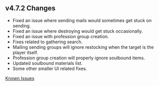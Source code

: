 ## v4.7.2 Changes

* Fixed an issue where sending mails would sometimes get stuck on sending.
* Fixed an issue where destroying would get stuck occasionally.
* Fixed an issue with profession group creation.
* Fixes related to gathering search.
* Mailing sending groups will ignore restocking when the target is the player itself.
* Profession group creation will properly ignore soulbound items.
* Updated soulbound materials list.
* Some other smaller UI related fixes.

[Known Issues](http://support.tradeskillmaster.com/display/KB/TSM4+Currently+Known+Issues)
